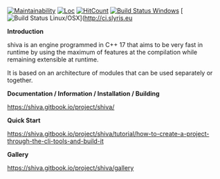 [![Maintainability](https://api.codeclimate.com/v1/badges/b717c2a6e27890c8cab4/maintainability)](https://codeclimate.com/github/Milerius/shiva/maintainability)
[![Loc](https://tokei.rs/b1/github/Milerius/shiva)](https://github.com/Milerius/shiva)
[![HitCount](http://hits.dwyl.io/milerius/shiva.svg)](http://hits.dwyl.io/milerius/shiva)
[![Build Status Windows](http://ci.slyris.eu/buildStatus/icon?job=shiva)](http://ci.slyris.eu/job/shiva/)
[![Build Status Linux/OSX](http://ci.slyris.eu/buildStatus/icon?job=shiva-pipeline/master)](http://ci.slyris.eu

**Introduction**

shiva is an engine programmed in C++ 17 that aims to be very fast in runtime by using the maximum of features at the compilation while remaining extensible at runtime.

It is based on an architecture of modules that can be used separately or together.

**Documentation / Information / Installation / Building**

https://shiva.gitbook.io/project/shiva/

**Quick Start**

https://shiva.gitbook.io/project/shiva/tutorial/how-to-create-a-project-through-the-cli-tools-and-build-it

**Gallery**

https://shiva.gitbook.io/project/shiva/gallery

